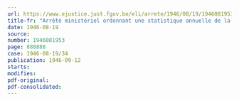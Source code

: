 ```yaml
---
url: https://www.ejustice.just.fgov.be/eli/arrete/1946/08/19/1946081953/justel
title-fr: "Arrêté ministériel ordonnant une statistique annuelle de la production dans l'industrie des savons, parfums et produits de beauté"
date: 1946-08-19
source:
number: 1946081953
page: 888888
case: 1946-08-19/34
publication: 1946-09-12
starts:
modifies:
pdf-original:
pdf-consolidated:
---
```


